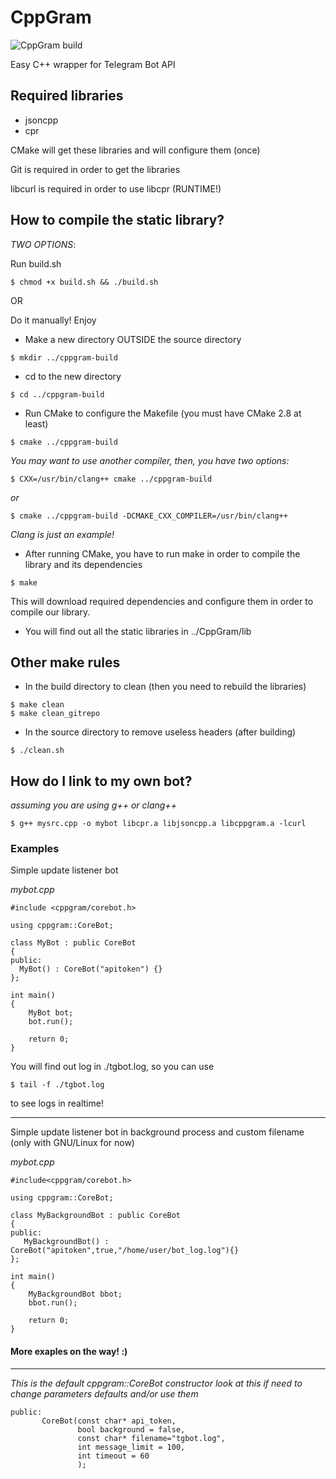 # CppGram
![CppGram build](https://gitlab.com/WiseDragonStd/CppGram/badges/master/build.svg)

Easy C++ wrapper for Telegram Bot API

## Required libraries

 * jsoncpp
 * cpr

 CMake will get these libraries and will configure them (once)

 Git is required in order to get the libraries

 libcurl is required in order to use libcpr (RUNTIME!)

## How to compile the static library?
 
 *TWO OPTIONS*:

 Run build.sh
 ~~~
 $ chmod +x build.sh && ./build.sh
 ~~~

 OR

 Do it manually! Enjoy

 * Make a new directory OUTSIDE the source directory
 ~~~
 $ mkdir ../cppgram-build
 ~~~

 * cd to the new directory
 ~~~
 $ cd ../cppgram-build
 ~~~

 * Run CMake to configure the Makefile (you must have CMake 2.8 at least)
 ~~~
 $ cmake ../cppgram-build
 ~~~

  *You may want to use another compiler, then, you have two options:*

  ~~~
  $ CXX=/usr/bin/clang++ cmake ../cppgram-build
  ~~~

  *or*

  ~~~
  $ cmake ../cppgram-build -DCMAKE_CXX_COMPILER=/usr/bin/clang++
  ~~~

  *Clang is just an example!*


 * After running CMake, you have to run make in order to compile the library and its dependencies

 ~~~
 $ make
 ~~~

 This will download required dependencies and configure them in order to compile our library.

 * You will find out all the static libraries in ../CppGram/lib

## Other make rules

 * In the build directory to clean (then you need to rebuild the libraries)

 ~~~
 $ make clean
 $ make clean_gitrepo
 ~~~

 * In the source directory to remove useless headers (after building)

 ~~~
 $ ./clean.sh
 ~~~

## How do I link to my own bot?

 *assuming you are using g++ or clang++*

 ~~~
 $ g++ mysrc.cpp -o mybot libcpr.a libjsoncpp.a libcppgram.a -lcurl
 ~~~

### Examples

 Simple update listener bot

 *mybot.cpp*
 
 ~~~
 #include <cppgram/corebot.h>

 using cppgram::CoreBot;

 class MyBot : public CoreBot
 {
 public:
   MyBot() : CoreBot("apitoken") {}
 };

 int main()
 {
	 MyBot bot;
	 bot.run();

	 return 0;
 }
 ~~~

 You will find out log in ./tgbot.log, so you can use 

 ~~~
 $ tail -f ./tgbot.log
 ~~~

 to see logs in realtime!


 ---

 Simple update listener bot in background process and custom filename (only with GNU/Linux for now)

 *mybot.cpp*

 ~~~
 #include<cppgram/corebot.h>

 using cppgram::CoreBot;

 class MyBackgroundBot : public CoreBot
 {
 public:
	MyBackgroundBot() : CoreBot("apitoken",true,"/home/user/bot_log.log"){}
 };

 int main()
 {
	 MyBackgroundBot bbot;
	 bbot.run();

	 return 0;
 }
 ~~~

 #### More exaples on the way! :)

 ---

 *This is the default cppgram::CoreBot constructor*
 *look at this if need to change parameters defaults and/or use them*
 
 ~~~
 public:
        CoreBot(const char* api_token,
                bool background = false,
                const char* filename="tgbot.log",
                int message_limit = 100,
                int timeout = 60
                );
 ~~~

